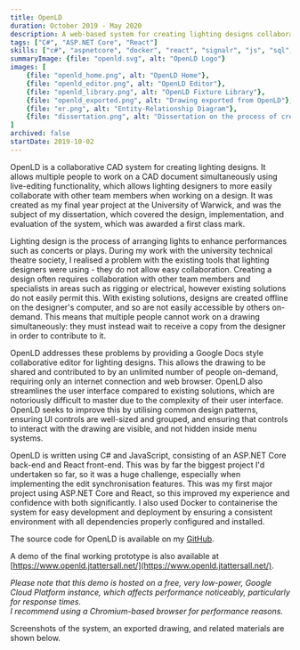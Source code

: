 ```yaml
---
title: OpenLD
duration: October 2019 - May 2020
description: A web-based system for creating lighting designs collaboratively with live-editing functionality. Created as my final year project at the University of Warwick.
tags: ["C#", "ASP.NET Core", "React"]
skills: ["c#", "aspnetcore", "docker", "react", "signalr", "js", "sql", "ef"]
summaryImage: {file: "openld.svg", alt: "OpenLD Logo"}
images: [
    {file: "openld_home.png", alt: "OpenLD Home"},
    {file: "openld_editor.png", alt: "OpenLD Editor"},
    {file: "openld_library.png", alt: "OpenLD Fixture Library"},
    {file: "openld_exported.png", alt: "Drawing exported from OpenLD"},
    {file: "er.png", alt: "Entity-Relationship Diagram"},
    {file: "dissertation.png", alt: "Dissertation on the process of creating OpenLD"}
]
archived: false
startDate: 2019-10-02
---
```


OpenLD is a collaborative CAD system for creating lighting designs. It allows multiple people to work on a CAD
document simultaneously using live-editing functionality, which allows lighting designers to more easily
collaborate with other team members when working on a design. It was created as my final year project at the
University of Warwick, and was the subject of my dissertation, which covered the design, implementation, and
evaluation of the system, which was awarded a first class mark.

Lighting design is the process of arranging lights to enhance performances such as concerts or plays. During my
work with the university technical theatre society, I realised a problem with the existing tools that lighting
designers were using - they do not allow easy collaboration. Creating a design often requires collaboration with
other team members and specialists in areas such as rigging or electrical, however existing solutions do not
easily permit this. With existing solutions, designs are created offline on the designer's computer, and so are not
easily accessible by others on-demand. This means that multiple people cannot work on a drawing simultaneously:
they must instead wait to receive a copy from the designer in order to contribute to it.

OpenLD addresses these problems by providing a Google Docs style collaborative editor for lighting designs. This
allows the drawing to be shared and contributed to by an unlimited number of people on-demand, requiring only an
internet connection and web browser. OpenLD also streamlines the user interface compared to existing solutions,
which are notoriously difficult to master due to the complexity of their user interface. OpenLD seeks to improve
this by utilising common design patterns, ensuring UI controls are well-sized and grouped, and ensuring that
controls to interact with the drawing are visible, and not hidden inside menu systems.

OpenLD is written using C# and JavaScript, consisting of an ASP.NET Core back-end and React front-end. This
was by far the biggest project I'd undertaken so far, so it was a huge challenge, especially when implementing
the edit synchronisation features. This was my first major project using ASP.NET Core and React, so this
improved my experience and confidence with both significantly. I also used Docker to containerise the system for
easy development and deployment by ensuring a consistent environment with all dependencies properly configured
and installed.

The source code for OpenLD is available on my [GitHub](https://github.com/jamerst/openld).

A demo of the final working prototype is also available at [https://www.openld.jtattersall.net/](https://www.openld.jtattersall.net/).

_Please note that this demo is hosted on a free, very low-power, Google Cloud Platform instance, which
affects performance noticeably, particularly for response times. <br>I recommend using a Chromium-based browser for performance reasons._

Screenshots of the system, an exported drawing, and related materials are shown below.